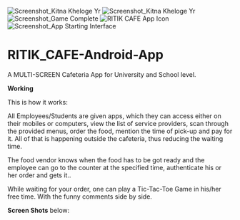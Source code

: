 ![Screenshot_Kitna Kheloge Yr](https://user-images.githubusercontent.com/76508661/125107915-fa43e280-e0fe-11eb-805b-030d5fa0c933.jpg)
![Screenshot_Kitna Kheloge Yr](https://user-images.githubusercontent.com/76508661/125107924-fd3ed300-e0fe-11eb-9a73-176af8931899.jpg)
![Screenshot_Game Complete](https://user-images.githubusercontent.com/76508661/125107932-fe700000-e0fe-11eb-9d98-d78b73b7f91d.jpg)
![RITIK CAFE App Icon](https://user-images.githubusercontent.com/76508661/125107943-0039c380-e0ff-11eb-918d-901eb7d8350b.jpg)
![Screenshot_App Starting Interface](https://user-images.githubusercontent.com/76508661/125107946-00d25a00-e0ff-11eb-8cce-117b1a558a08.jpg)
# RITIK_CAFE-Android-App
A MULTI-SCREEN Cafeteria App for University and School level.

**Working**

This is how it works: 

All Employees/Students are given apps, which they can access either on their mobiles or computers, view the list of service providers, scan through the provided menus, order the food, mention the time of pick-up and pay for it. All of that is happening outside the cafeteria, thus reducing the waiting time.

The food vendor knows when the food has to be got ready and the employee can go to the counter at the specified time, authenticate his or her order and gets it..

While waiting for your order, one can play a Tic-Tac-Toe Game in his/her free time.
With the funny comments side by side.

**Screen Shots** below:
